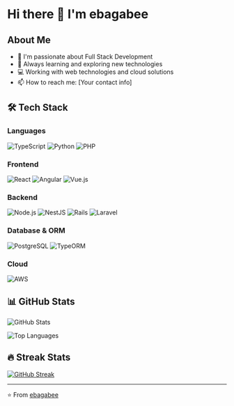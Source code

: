 # Hi there 👋 I'm ebagabee

## About Me
- 🔭 I'm passionate about Full Stack Development
- 🌱 Always learning and exploring new technologies
- 💻 Working with web technologies and cloud solutions
- 📫 How to reach me: [Your contact info]

## 🛠️ Tech Stack

### Languages
![TypeScript](https://img.shields.io/badge/TypeScript-007ACC?style=for-the-badge&logo=typescript&logoColor=white)
![Python](https://img.shields.io/badge/Python-14354C?style=for-the-badge&logo=python&logoColor=white)
![PHP](https://img.shields.io/badge/PHP-777BB4?style=for-the-badge&logo=php&logoColor=white)

### Frontend
![React](https://img.shields.io/badge/React-20232A?style=for-the-badge&logo=react&logoColor=61DAFB)
![Angular](https://img.shields.io/badge/Angular-DD0031?style=for-the-badge&logo=angular&logoColor=white)
![Vue.js](https://img.shields.io/badge/Vue.js-35495E?style=for-the-badge&logo=vue.js&logoColor=4FC08D)

### Backend
![Node.js](https://img.shields.io/badge/Node.js-43853D?style=for-the-badge&logo=node.js&logoColor=white)
![NestJS](https://img.shields.io/badge/NestJS-E0234E?style=for-the-badge&logo=nestjs&logoColor=white)
![Rails](https://img.shields.io/badge/Ruby_on_Rails-CC0000?style=for-the-badge&logo=ruby-on-rails&logoColor=white)
![Laravel](https://img.shields.io/badge/Laravel-FF2D20?style=for-the-badge&logo=laravel&logoColor=white)

### Database & ORM
![PostgreSQL](https://img.shields.io/badge/PostgreSQL-316192?style=for-the-badge&logo=postgresql&logoColor=white)
![TypeORM](https://img.shields.io/badge/TypeORM-E83524?style=for-the-badge&logo=typeorm&logoColor=white)

### Cloud
![AWS](https://img.shields.io/badge/Amazon_AWS-232F3E?style=for-the-badge&logo=amazon-aws&logoColor=white)

## 📊 GitHub Stats

![GitHub Stats](https://github-readme-stats.vercel.app/api?username=ebagabee&theme=radical&show_icons=true)

![Top Languages](https://github-readme-stats.vercel.app/api/top-langs/?username=ebagabee&layout=compact&theme=radical)

## 🔥 Streak Stats
[![GitHub Streak](https://github-readme-streak-stats.herokuapp.com/?user=ebagabee&theme=radical)](https://git.io/streak-stats)

---
⭐️ From [ebagabee](https://github.com/ebagabee)
